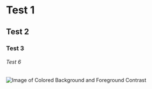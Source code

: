 # Test 1
## Test 2
### Test 3
###### Test 6


![Image of Colored Background and Foreground Contrast](https://www.thoughtco.com/thmb/V-lOukUT4Wd9BI-vAq_GX5ZoCtI=/1500x0/filters:no_upscale():max_bytes(150000):strip_icc()/Color-Contrast-Chart-59091b973df78c9283e31928.jpg)
